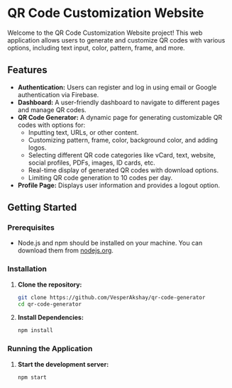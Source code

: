 # QR Code Customization Website

Welcome to the QR Code Customization Website project! This web application allows users to generate and customize QR codes with various options, including text input, color, pattern, frame, and more.

## Features

- **Authentication:** Users can register and log in using email or Google authentication via Firebase.
- **Dashboard:** A user-friendly dashboard to navigate to different pages and manage QR codes.
- **QR Code Generator:** A dynamic page for generating customizable QR codes with options for:
  - Inputting text, URLs, or other content.
  - Customizing pattern, frame, color, background color, and adding logos.
  - Selecting different QR code categories like vCard, text, website, social profiles, PDFs, images, ID cards, etc.
  - Real-time display of generated QR codes with download options.
  - Limiting QR code generation to 10 codes per day.
- **Profile Page:** Displays user information and provides a logout option.

## Getting Started

### Prerequisites

- Node.js and npm should be installed on your machine. You can download them from [nodejs.org](https://nodejs.org/).

### Installation

1. **Clone the repository:**

   ```bash
   git clone https://github.com/VesperAkshay/qr-code-generator
   cd qr-code-generator
   ```
2. **Install Dependencies:**

    ```bash
    npm install
    ```
### Running the Application

1. **Start the development server:**

    ```bash
    npm start
    ```

